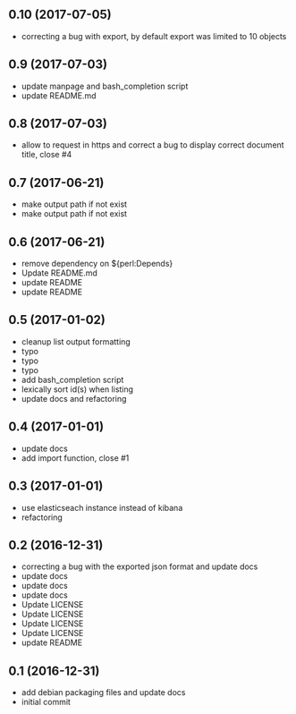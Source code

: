 ## 0.10 (2017-07-05)
* correcting a bug with export, by default export was limited to 10 objects
## 0.9 (2017-07-03)
* update manpage and bash_completion script
* update README.md
## 0.8 (2017-07-03)
* allow to request in https and correct a bug to display correct document title, close #4
## 0.7 (2017-06-21)
* make output path if not exist
* make output path if not exist
## 0.6 (2017-06-21)
* remove dependency on ${perl:Depends}
* Update README.md
* update README
* update README
## 0.5 (2017-01-02)
* cleanup list output formatting
* typo
* typo
* typo
* add bash_completion script
* lexically sort id(s) when listing
* update docs and refactoring
## 0.4 (2017-01-01)
* update docs
* add import function, close #1
## 0.3 (2017-01-01)
* use elasticseach instance instead of kibana
* refactoring
## 0.2 (2016-12-31)
* correcting a bug with the exported json format and update docs
* update docs
* update docs
* update docs
* Update LICENSE
* Update LICENSE
* Update LICENSE
* Update LICENSE
* update README
## 0.1 (2016-12-31)
* add debian packaging files and update docs
* initial commit
